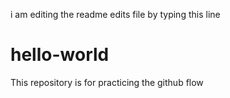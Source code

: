 i am editing the readme edits file by typing this line
# hello-world
This repository is for practicing the github flow

